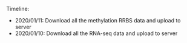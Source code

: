 
Timeline: 

* 2020/01/11: Download all the methylation RRBS data and upload to server
* 2020/01/10: Download all the RNA-seq data and upload to server
